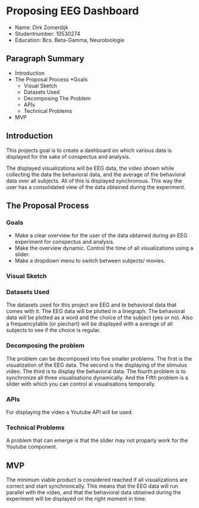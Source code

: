 # Proposing EEG Dashboard
- Name:			Dirk Zomerdijk
- Studentnumber: 	10530274
- Education: 		Bcs. Beta-Gamma, Neurobiologie

## Paragraph Summary
- Introduction
- The Proposal Process
	*Goals
	* Visual Sketch
	* Datasets Used
	* Decomposing The Problem
	* APIs
	* Technical Problems
- MVP


## Introduction
This projects goal is to create a dashboard on which various data is displayed for
the sake of conspectus and analysis. 

The displayed visualizations will be EEG data, the video shown while collecting the data the behavioral data,
and the average of the behavioral data over all subjects. All of this is displayed synchronous. 
This way the user has a consolidated view of the data obtained during the experiment.

## The Proposal Process

### Goals

* Make a clear overview for the user of the data obtained during an EEG experiment for conspectus and analysis.
* Make the overview dynamic. Control the time of all visualizations using a slider.
* Make a dropdown menu to switch between subjects/ movies.

### Visual Sketch

### Datasets Used
The datasets used for this project are EEG and te behavioral data that comes with it.
The EEG data will be plotted in a linegraph. The behavioral data will be plotted as a word and 
the choice of the subject (yes or no). Also a frequencytable (or piechart) will be displayed with a average of 
all subjects to see if the choice is regular.

### Decomposing the problem
The problem can be decomposed into five smaller problems. The first is the visualization of the EEG data. 
The second is the displaying of the stimulus video. The third is to display the behavioral data.
The fourth problem is to synchronize all three visualisations dynamically. And the Fifth problem is 
a slider with which you can control al visualisations temporally.

### APIs
For displaying the video a Youtube API will be used.


### Technical Problems
A problem that can emerge is that the slider may not proparly work for the Youtube component.

## MVP
The minimum viable product is considered reached if all visualizations are correct and start synchronically.
This means that the EEG data will run parallel with the video, and that the behavioral data obtained during the experiment
will be displayed on the right moment in time.


